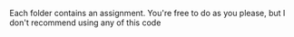 Each folder contains an assignment. You're free to do as you please, but I don't recommend using any of this code
